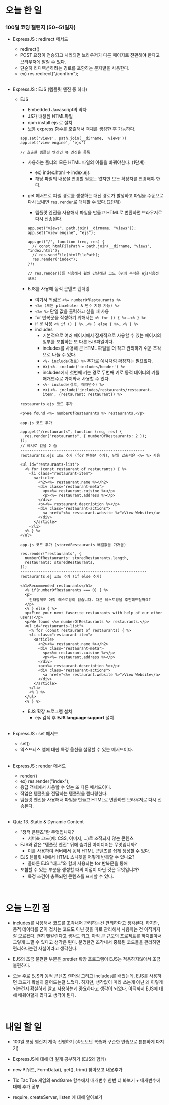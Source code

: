 # 오늘 한 일

### 100일 코딩 챌린지 (50~51일차)

- ExpressJS : redirect 메서드

  - redirect()
  - POST 요청이 전송되고 처리되면 브라우저가 다른 페이지로 전환해야 한다고 브라우저에 알릴 수 있다.
  - 단순히 리디렉션하려는 경로를 포함하는 문자열을 사용한다.
  - ex) res.redirect("/confirm");

  <br />

- ExpressJS : EJS (템플릿 엔진 중 하나)

  - EJS

    - Embedded Javascript의 약자
    - JS가 내장된 HTML파일
    - npm install ejs 로 설치
    - 보통 express 함수를 호출해서 객체를 생성한 후 가능하다.

    ```
    app.set('views', path.join(__dirname, 'views'))
    app.set('view engine', 'ejs')

    // 호출한 템플릿 엔진인 뷰 엔진을 등록
    ```

    - 사용하는 폴더의 모든 HTML 파일의 이름을 바꿔야한다. (1단계)
      - ex) index.html -> index.ejs
      - 해당 파일의 내용을 변경할 필요는 없지만 모든 확장자를 변경해야 한다.
    - get 메서드로 파일 경로를 생성하는 대신 경로가 발생하고 파일을 수동으로 다시 보내면 `res.render`로 대체할 수 있다.(2단계)

      - 템플릿 엔진을 사용해서 파일을 만들고 HTML로 변환하면 브라우저로 다시 전송된다.

      ```
      app.set("views", path.join(__dirname, "views"));
      app.set("view engine", "ejs");

      app.get("/", function (req, res) {
        // const htmlFilePath = path.join(__dirname, "views", "index.html");
        // res.sendFile(htmlFilePath);
        res.render("index");
      });

      // res.render()를 사용해서 훨씬 간단해진 코드 (위에 주석은 ejs사용전 코드)
      ```

    - EJS를 사용해 동적 콘텐츠 렌더링
      - 여기서 핵심은 `<%= numberOfRestaurants %>`
      - `<%= (모든 placeholer & 변수 지정 가능) %>`
      - `<%= %>` 단일 값을 출력하고 싶을 때 사용
      - for 반복문을 작성하기 위해서는 `<% for () { %>`...`<% } %>`
      - if 문 사용 `<% if () { %>`...`<% } else { %>`...`<% } %>`
      - includes
        - 기본적으로 여러 페이지에서 잠재적으로 사용할 수 있는 페이지의 일부를 포함하는 또 다른 EJS파일이다.
        - includes를 사용해 큰 HTML 파일을 더 작고 관리하기 쉬운 조각으로 나눌 수 있다.
        - `<%- include(경로) %>` 추가로 예시처럼 확장자는 필요없다.
        - ex) `<%- include('includes/header') %>`
        - includes에서 첫번째 키는 경로 두번째 키로 동적 데이터의 키를 매개변수로 가져와서 사용할 수 있다.
        - `<%- include(경로, 매개변수) %>`
        - ex) `<%- include('includes/restaurants/restaurant-item', {restaurant: restaurant}) %>`

    ```
    restaurants.ejs 코드 추가

    <p>We found <%= numberOfRestaurants %> restaurants.</p>

    app.js 코드 추가

    app.get("/restaurants", function (req, res) {
      res.render("restaurants", { numberOfRestaurants: 2 });
    });
    // 예시로 값을 2 줌
    -------------------------------------------------------
    restaurants.ejs 코드 추가 (for 반복문 추가), 단일 값출력은 <%= %> 사용

    <ul id="restaurants-list">
      <% for (const restaurant of restaurants) { %>
        <li class="restaurant-item">
          <article>
            <h2><%= restaurant.name %></h2>
            <div class="restaurant-meta">
              <p><%= restaurant.cuisine %></p>
              <p><%= restaurant.address %></p>
            </div>
            <p><%= restaurant.description %></p>
            <div class="restaurant-actions">
              <a href="<%= restaurant.website %>">View Website</a>
            </div>
          </article>
        </li>
      <% } %>
    </ul>

    app.js 코드 추가 (storedRestaurants 배열값을 가져옴)

    res.render("restaurants", {
      numberOfRestaurants: storedRestaurants.length,
      restaurants: storedRestaurants,
    });
    --------------------------------------------------------
    restaurants.ej 코드 추가 (if else 추가)

    <h1>Recommended restaurants</h1>
      <% if(numberOfRestaurants === 0) { %>
      <p>
        안타깝게도 아직 레스토랑이 없습니다. 다른 레스토랑을 추천해드릴까요?
      </p>
      <% } else { %>
      <p>Find your next favorite restaurants with help of our other users!</p>
      <p>We found <%= numberOfRestaurants %> restaurants.</p>
      <ul id="restaurants-list">
        <% for (const restaurant of restaurants) { %>
        <li class="restaurant-item">
          <article>
            <h2><%= restaurant.name %></h2>
            <div class="restaurant-meta">
              <p><%= restaurant.cuisine %></p>
              <p><%= restaurant.address %></p>
            </div>
            <p><%= restaurant.description %></p>
            <div class="restaurant-actions">
              <a href="<%= restaurant.website %>">View Website</a>
            </div>
          </article>
        </li>
        <% } %>
      </ul>
      <% } %>
    ```

    - EJS 확장 프로그램 설치
      - ejs 검색 후 **EJS language support** 설치

    <br />

- ExpressJS : set 메서드

  - set()
  - 익스프레스 앱에 대한 특정 옵션을 설정할 수 있는 메서드이다.

  <br />

- ExpressJS : render 메서드

  - render()
  - ex) res.render("index");
  - 응답 객체에서 사용할 수 있는 또 다른 메서드이다.
  - 작업은 템플릿을 전달하는 템플릿을 렌더링한다.
  - 템플릿 엔진을 사용해서 파일을 만들고 HTML로 변환하면 브라우저로 다시 전송된다.

  <br />

- Quiz 13. Static & Dynamic Content

  - "정적 콘텐츠"란 무엇입니까?
    - 서버측 코드(예: CSS, 이미지, ...)로 조작되지 않는 콘텐츠
  - EJS와 같은 "템플릿 엔진" 뒤에 숨겨진 아이디어는 무엇입니까?
    - 이를 사용하여 서버에서 동적 HTML 콘텐츠를 쉽게 생성할 수 있다.
  - EJS 템플릿 내에서 HTML 스니펫을 어떻게 반복할 수 있나요?
    - 올바른 EJS "태그"와 함께 사용되는 for 반복문을 통해
  - 포함할 수 있는 부분을 생성할 때의 이점이 아닌 것은 무엇입니까?
    - 특정 조건이 충족되면 콘텐츠를 표시할 수 있다.

<br />

# 오늘 느낀 점

- includes를 사용해서 코드를 조각내어 관리하는건 편리하다고 생각된다. 하지만, 동적 데이터를 굳이 겹치는 코드도 아닌 것을 따로 관리해서 사용하는 건 아직까지 잘 모르겠다. 괜히 헷갈린다고 생각도 되고, 아직 큰 규모의 프로젝트를 하지않아서 그렇게 느낄 수 있다고 생각은 된다. 분명한건 조각내서 중복된 코드들을 관리하면 편리하다는건 사실이라고 생각한다.

- EJS의 조금 불편한 부분은 prettier 확장 프로그램이 EJS는 적용하지않아서 조금 불편하다.

- 오늘 주로 EJS와 동적 콘텐츠 렌더링 그리고 includes를 배웠는데, EJS를 사용하면 코드가 확실히 줄어드는걸 느꼈다. 하지만, 생각없이 따라 쓰는게 아닌 왜 이렇게 되는건지 확실하게 알고 사용하는게 중요하다고 생각이 되었다. 아직까지 EJS에 대해 배워야할게 많다고 생각이 된다.

<br />

# 내일 할 일

- 100일 코딩 챌린지 계속 진행하기 (속도보단 복습과 꾸준한 연습으로 튼튼하게 다지기)

- ExpressJS에 대해 더 깊게 공부하기 (EJS와 함께)

- new 키워드, FormData(), get(), trim() 찾아보고 내용추가

- Tic Tac Toe 게임의 endGame 함수에서 매개변수 한번 더 봐보기 + 매개변수에 대해 추가 공부

- require, createServer, listen 에 대해 알아보기
